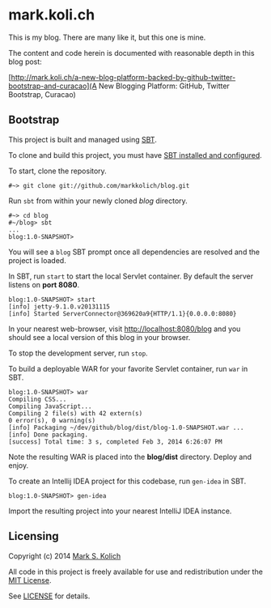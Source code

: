 # mark.koli.ch

This is my blog.  There are many like it, but this one is mine.

The content and code herein is documented with reasonable depth in this blog post:

[http://mark.koli.ch/a-new-blog-platform-backed-by-github-twitter-bootstrap-and-curacao](A New Blogging Platform: GitHub, Twitter Bootstrap, Curacao)

## Bootstrap

This project is built and managed using <a href="http://www.scala-sbt.org">SBT</a>.

To clone and build this project, you must have <a href="http://www.scala-sbt.org/release/docs/Getting-Started/Setup">SBT installed and configured</a>.

To start, clone the repository.

    #~> git clone git://github.com/markkolich/blog.git

Run `sbt` from within your newly cloned *blog* directory.

    #~> cd blog
    #~/blog> sbt
    ...
    blog:1.0-SNAPSHOT>

You will see a `blog` SBT prompt once all dependencies are resolved and the project is loaded.

In SBT, run `start` to start the local Servlet container.  By default the server listens on **port 8080**.

    blog:1.0-SNAPSHOT> start
    [info] jetty-9.1.0.v20131115
    [info] Started ServerConnector@369620a9{HTTP/1.1}{0.0.0.0:8080}

In your nearest web-browser, visit <a href="http://localhost:8080/blog">http://localhost:8080/blog</a> and you should see a local version of this blog in your browser.

To stop the development server, run `stop`.

To build a deployable WAR for your favorite Servlet container, run `war` in SBT.

    blog:1.0-SNAPSHOT> war
    Compiling CSS...
    Compiling JavaScript...
    Compiling 2 file(s) with 42 extern(s)
    0 error(s), 0 warning(s)
    [info] Packaging ~/dev/github/blog/dist/blog-1.0-SNAPSHOT.war ...
    [info] Done packaging.
    [success] Total time: 3 s, completed Feb 3, 2014 6:26:07 PM

Note the resulting WAR is placed into the **blog/dist** directory.  Deploy and enjoy.

To create an Intellij IDEA project for this codebase, run `gen-idea` in SBT.

    blog:1.0-SNAPSHOT> gen-idea

Import the resulting project into your nearest IntelliJ IDEA instance.

## Licensing

Copyright (c) 2014 <a href="http://mark.koli.ch">Mark S. Kolich</a>

All code in this project is freely available for use and redistribution under the <a href="http://opensource.org/comment/991">MIT License</a>.

See <a href="https://github.com/markkolich/blog/blob/master/LICENSE">LICENSE</a> for details.